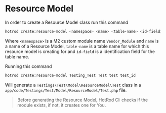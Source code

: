 # Resource Model

In order to create a Resource Model class run this command

   ``` bash
   hotrod create:resource-model <namespace> <name> <table-name> <id-field>
   ```
Where `<namespace>` is a M2 custom module name `Vendor_Module` and `name` is a name of a Resource Model, `table-name` is a table name 
for which this resource model is creating for and `id-field` is a identification field for the table name.

Running this command

   ``` bash
   hotrod create:resource-model Testing_Test Test test test_id
   ```
Will generate a `Testings\Test\Model\ResourceModel\Test` class in a `app/code/Testings/Test/Model/ResourceModel/Test.php` file.

> Before generating the Resource Model, HotRod Cli checks if the module exists, if not, it creates one for You.